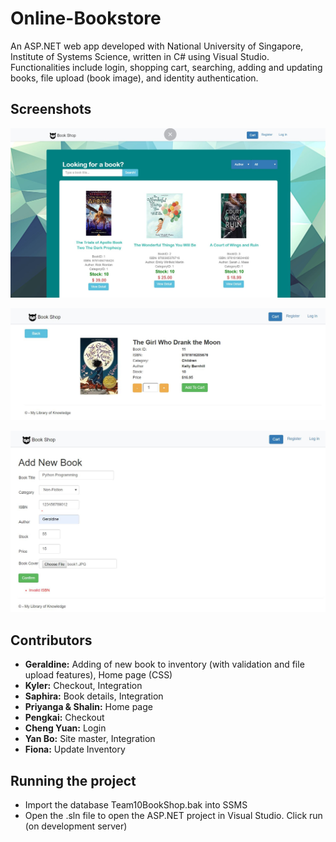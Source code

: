 # Online-Bookstore
An ASP.NET web app developed with National University of Singapore, Institute of Systems Science, written in C# using Visual Studio. 
Functionalities include login, shopping cart, searching, adding and updating books, file upload (book image), and identity authentication.

## Screenshots
![](screenshots/book1.JPG)

![](screenshots/book2.JPG)

![](screenshots/book3.JPG)

## Contributors
- **Geraldine:** Adding of new book to inventory (with validation and file upload features), Home page (CSS)
- **Kyler:** Checkout, Integration
- **Saphira:** Book details, Integration
- **Priyanga & Shalin:** Home page
- **Pengkai:** Checkout
- **Cheng Yuan:** Login
- **Yan Bo:** Site master, Integration
- **Fiona:** Update Inventory

## Running the project
- Import the database Team10BookShop.bak into SSMS 
- Open the .sln file to open the ASP.NET project in Visual Studio. Click run (on development server)
